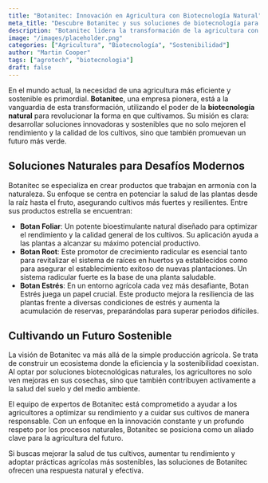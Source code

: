 ```yaml
---
title: "Botanitec: Innovación en Agricultura con Biotecnología Natural"
meta_title: "Descubre Botanitec y sus soluciones de biotecnología para una agricultura sostenible"
description: "Botanitec lidera la transformación de la agricultura con soluciones biotecnológicas naturales, mejorando el rendimiento y la calidad de los cultivos de forma sostenible."
image: "/images/placeholder.png"
categories: ["Agricultura", "Biotecnología", "Sostenibilidad"]
author: "Martin Cooper"
tags: ["agrotech", "biotecnologia"]
draft: false
---
```


En el mundo actual, la necesidad de una agricultura más eficiente y sostenible es primordial. **Botanitec**, una empresa pionera, está a la vanguardia de esta transformación, utilizando el poder de la **biotecnología natural** para revolucionar la forma en que cultivamos. Su misión es clara: desarrollar soluciones innovadoras y sostenibles que no solo mejoren el rendimiento y la calidad de los cultivos, sino que también promuevan un futuro más verde.

## Soluciones Naturales para Desafíos Modernos

Botanitec se especializa en crear productos que trabajan en armonía con la naturaleza. Su enfoque se centra en potenciar la salud de las plantas desde la raíz hasta el fruto, asegurando cultivos más fuertes y resilientes. Entre sus productos estrella se encuentran:

*   **Botan Foliar**: Un potente bioestimulante natural diseñado para optimizar el rendimiento y la calidad general de los cultivos. Su aplicación ayuda a las plantas a alcanzar su máximo potencial productivo.
*   **Botan Root**: Este promotor de crecimiento radicular es esencial tanto para revitalizar el sistema de raíces en huertos ya establecidos como para asegurar el establecimiento exitoso de nuevas plantaciones. Un sistema radicular fuerte es la base de una planta saludable.
*   **Botan Estrés**: En un entorno agrícola cada vez más desafiante, Botan Estrés juega un papel crucial. Este producto mejora la resiliencia de las plantas frente a diversas condiciones de estrés y aumenta la acumulación de reservas, preparándolas para superar periodos difíciles.

## Cultivando un Futuro Sostenible

La visión de Botanitec va más allá de la simple producción agrícola. Se trata de construir un ecosistema donde la eficiencia y la sostenibilidad coexistan. Al optar por soluciones biotecnológicas naturales, los agricultores no solo ven mejoras en sus cosechas, sino que también contribuyen activamente a la salud del suelo y del medio ambiente.

El equipo de expertos de Botanitec está comprometido a ayudar a los agricultores a optimizar su rendimiento y a cuidar sus cultivos de manera responsable. Con un enfoque en la innovación constante y un profundo respeto por los procesos naturales, Botanitec se posiciona como un aliado clave para la agricultura del futuro.

Si buscas mejorar la salud de tus cultivos, aumentar tu rendimiento y adoptar prácticas agrícolas más sostenibles, las soluciones de Botanitec ofrecen una respuesta natural y efectiva.


